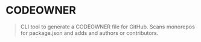 # CODEOWNER

> CLI tool to generate a CODEOWNER file for GitHub. Scans monorepos for package.json and adds and authors or contributors.
